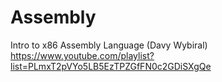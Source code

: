 # Assembly

Intro to x86 Assembly Language (Davy Wybiral)         
https://www.youtube.com/playlist?list=PLmxT2pVYo5LB5EzTPZGfFN0c2GDiSXgQe
